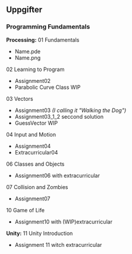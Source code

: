 ## Uppgifter

### Programming Fundamentals
**Processing:**
01 Fundamentals
-  Name.pde
-  Name.png


02 Learning to Program
- Assignment02
- Parabolic Curve Class WIP


03 Vectors
- Assignment03 *(I calling it "Walking the Dog")*
- Assignment03_1_2 seccond solution
- GuessVector WIP


04 Input and Motion
- Assignment04
- Extracurricular04


06 Classes and Objects
- Assignment06 with extracurricular


07 Collision and Zombies
- Assignment07

10 Game of Life
- Assignment10 with (WIP)extracurricular

**Unity:**
11 Unity Introduction
- Assignment 11 witch extracurricular
